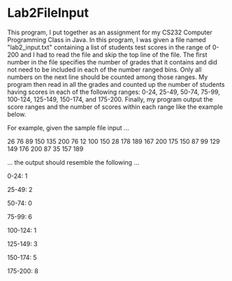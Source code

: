 # Lab2FileInput
This program, I put together as an assignment for my CS232 Computer Programming Class in Java. In this program, I was given a file named "lab2_input.txt" containing a list of students test scores in the range of 0-200 and I had to read the file and skip the top line of the file. The first number in the file specifies the number of grades that it contains and did not need to be included in each of the number ranged bins. Only all numbers on the next line should be counted among those ranges. My program then read in all the grades and counted up the number of students having scores in each of the following ranges: 0-24, 25-49, 50-74, 75-99, 
100-124, 125-149, 150-174, and 175-200.  Finally, my program output the score ranges and the number of scores within each range like the example below.

For example, given the sample file input ...

26
76 89 150 135 200 76 12 100 150 28 178 189 167 200 175 150 87 99 129 149 176 200 87 35 157 189

... the output should resemble the following ...

0-24: 1

25-49: 2

50-74: 0

75-99: 6

100-124: 1

125-149: 3

150-174: 5

175-200: 8
